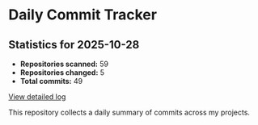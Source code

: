 # Daily Commit Tracker

## Statistics for 2025-10-28

- **Repositories scanned:** 59
- **Repositories changed:** 5
- **Total commits:** 49

[View detailed log](logs/2025-10-28.md)

This repository collects a daily summary of commits across my projects.

